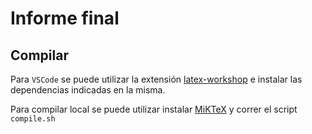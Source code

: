 # Informe final

## Compilar

Para `VSCode` se puede utilizar la extensión [latex-workshop](https://marketplace.visualstudio.com/items?itemName=James-Yu.latex-workshop) e instalar las dependencias indicadas en la misma.

Para compilar local se puede utilizar instalar [MiKTeX](https://miktex.org/download) y correr el script `compile.sh`

